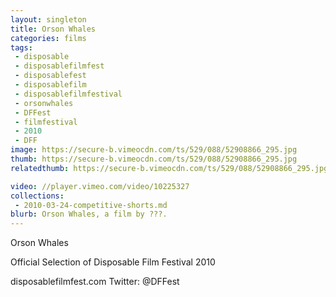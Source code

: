 ```yaml
---
layout: singleton
title: Orson Whales
categories: films
tags:
 - disposable
 - disposablefilmfest
 - disposablefest
 - disposablefilm
 - disposablefilmfestival
 - orsonwhales
 - DFFest
 - filmfestival
 - 2010
 - DFF
image: https://secure-b.vimeocdn.com/ts/529/088/52908866_295.jpg
thumb: https://secure-b.vimeocdn.com/ts/529/088/52908866_295.jpg
relatedthumb: https://secure-b.vimeocdn.com/ts/529/088/52908866_295.jpg

video: //player.vimeo.com/video/10225327
collections:
 - 2010-03-24-competitive-shorts.md
blurb: Orson Whales, a film by ???.
---
```


Orson Whales

Official Selection of Disposable Film Festival 2010

disposablefilmfest.com
Twitter: @DFFest